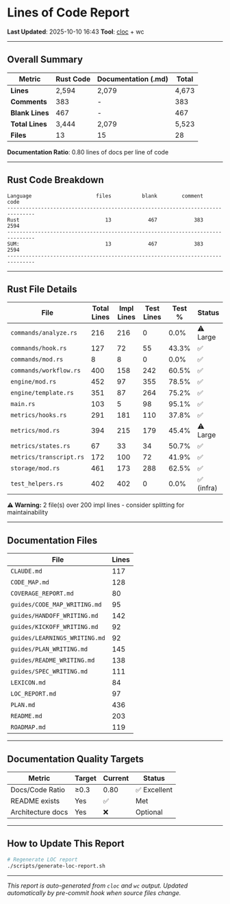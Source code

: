 # Lines of Code Report

**Last Updated**: 2025-10-10 16:43
**Tool**: [cloc](https://github.com/AlDanial/cloc) + wc

---

## Overall Summary

| Metric | Rust Code | Documentation (.md) | Total |
|--------|-----------|---------------------|-------|
| **Lines** | 2,594 | 2,079 | 4,673 |
| **Comments** | 383 | - | 383 |
| **Blank Lines** | 467 | - | 467 |
| **Total Lines** | 3,444 | 2,079 | 5,523 |
| **Files** | 13 | 15 | 28 |

**Documentation Ratio**: 0.80 lines of docs per line of code

---

## Rust Code Breakdown

```
Language                     files          blank        comment           code
-------------------------------------------------------------------------------
Rust                            13            467            383           2594
-------------------------------------------------------------------------------
SUM:                            13            467            383           2594
-------------------------------------------------------------------------------
```

---

## Rust File Details

| File | Total Lines | Impl Lines | Test Lines | Test % | Status |
|------|-------------|------------|------------|--------|--------|
| `commands/analyze.rs` | 216 | 216 | 0 | 0.0% | ⚠️ Large |
| `commands/hook.rs` | 127 | 72 | 55 | 43.3% | ✅ |
| `commands/mod.rs` | 8 | 8 | 0 | 0.0% | ✅ |
| `commands/workflow.rs` | 400 | 158 | 242 | 60.5% | ✅ |
| `engine/mod.rs` | 452 | 97 | 355 | 78.5% | ✅ |
| `engine/template.rs` | 351 | 87 | 264 | 75.2% | ✅ |
| `main.rs` | 103 | 5 | 98 | 95.1% | ✅ |
| `metrics/hooks.rs` | 291 | 181 | 110 | 37.8% | ✅ |
| `metrics/mod.rs` | 394 | 215 | 179 | 45.4% | ⚠️ Large |
| `metrics/states.rs` | 67 | 33 | 34 | 50.7% | ✅ |
| `metrics/transcript.rs` | 172 | 100 | 72 | 41.9% | ✅ |
| `storage/mod.rs` | 461 | 173 | 288 | 62.5% | ✅ |
| `test_helpers.rs` | 402 | 402 | 0 | 0.0% | ✅ (infra) |

**⚠️ Warning:** 2 file(s) over 200 impl lines - consider splitting for maintainability

---

## Documentation Files

| File | Lines |
|------|-------|
| `CLAUDE.md` | 117 |
| `CODE_MAP.md` | 128 |
| `COVERAGE_REPORT.md` | 80 |
| `guides/CODE_MAP_WRITING.md` | 95 |
| `guides/HANDOFF_WRITING.md` | 142 |
| `guides/KICKOFF_WRITING.md` | 92 |
| `guides/LEARNINGS_WRITING.md` | 92 |
| `guides/PLAN_WRITING.md` | 145 |
| `guides/README_WRITING.md` | 138 |
| `guides/SPEC_WRITING.md` | 111 |
| `LEXICON.md` | 84 |
| `LOC_REPORT.md` | 97 |
| `PLAN.md` | 436 |
| `README.md` | 203 |
| `ROADMAP.md` | 119 |

---

## Documentation Quality Targets

| Metric | Target | Current | Status |
|--------|--------|---------|--------|
| Docs/Code Ratio | ≥0.3 | 0.80 | ✅ Excellent |
| README exists | Yes | ✅ | Met |
| Architecture docs | Yes | ❌ | Optional |

---

## How to Update This Report

```bash
# Regenerate LOC report
./scripts/generate-loc-report.sh
```

---

*This report is auto-generated from `cloc` and `wc` output.*
*Updated automatically by pre-commit hook when source files change.*
